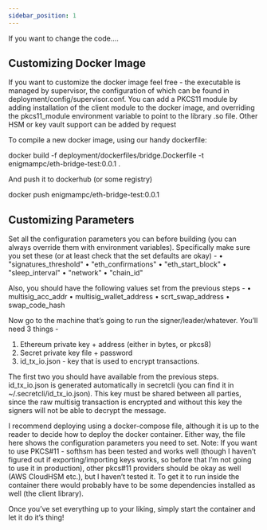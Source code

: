 ```yaml
---
sidebar_position: 1
---
```


If you want to change the code....

## Customizing Docker Image

If you want to customize the docker image feel free - the executable is managed by supervisor, the configuration of which can be found in deployment/config/supervisor.conf. You can add a PKCS11 module by adding installation of the client module to the docker image, and overriding the pkcs11_module environment variable to point to the library .so file. Other HSM or key vault support can be added by request

To compile a new docker image, using our handy dockerfile:

docker build -f deployment/dockerfiles/bridge.Dockerfile -t enigmampc/eth-bridge-test:0.0.1 .

And push it to dockerhub (or some registry)

docker push enigmampc/eth-bridge-test:0.0.1


## Customizing Parameters

Set all the configuration parameters you can before building (you can always override them with environment variables). Specifically make sure you set these (or at least check that the set defaults are okay) -
•	"signatures_threshold"
•	"eth_confirmations"
•	"eth_start_block"
•	"sleep_interval"
•	"network"
•	"chain_id"

Also, you should have the following values set from the previous steps -
•	multisig_acc_addr
•	multisig_wallet_address
•	scrt_swap_address
•	swap_code_hash

Now go to the machine that’s going to run the signer/leader/whatever. You’ll need 3 things -

1.	Ethereum private key + address (either in bytes, or pkcs8)
2.	Secret private key file + password
3.	id_tx_io.json - key that is used to encrypt transactions.

The first two you should have available from the previous steps. id_tx_io.json is generated automatically in secretcli (you can find it in ~/.secretcli/id_tx_io.json). This key must be shared between all parties, since the raw multisig transaction is encrypted and without this key the signers will not be able to decrypt the message.

I recommend deploying using a docker-compose file, although it is up to the reader to decide how to deploy the docker container. Either way, the file here shows the configuration parameters you need to set.
Note: If you want to use PKCS#11 - softhsm has been tested and works well (though I haven’t figured out if exporting/importing keys works, so before that I’m not going to use it in production), other pkcs#11 providers should be okay as well (AWS CloudHSM etc.), but I haven’t tested it. To get it to run inside the container there would probably have to be some dependencies installed as well (the client library).

Once you’ve set everything up to your liking, simply start the container and let it do it’s thing!
